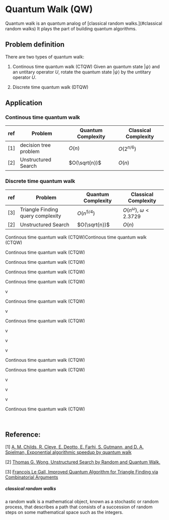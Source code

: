 # Quantum Walk (QW)

Quantum walk is an quantum analog of [classical random walks.](#classical random walks) It plays the part of building quantum algorithms.


## Problem definition

There are two types of quantum walk:
1. Continous time quantum walk (CTQW)
Given an quantum state $|\psi\rangle$ and an untitary operator $U$, rotate the quantum state $|\psi\rangle$ by the untitary operator $U$.



3. Discrete time quantum walk (DTQW)





## Application
### Continous time quantum walk

| ref | Problem   |  Quantum Complexity | Classical Complexity|
| --- | ---- |  ------ |------ |
| [1] | decision tree problem  |  $O(n)$ |$O(2^{n/6})$ |
| [2] |   Unstructured Search |  $O(\sqrt{n})$ |$O(n)$ |



### Discrete time quantum walk



| ref | Problem   |  Quantum Complexity |Classical Complexity|
| --- | ---- |  ------ |------ |
| [3] | Triangle Finding query complexity  |  $O(n^{5/4})$ |$O(n^\omega)$, $\omega<2.3729$|
| [2] | Unstructured Search |  $O(\sqrt{n})$ |$O(n)$ |

Continous time quantum walk (CTQW)Continous time quantum walk (CTQW)

Continous time quantum walk (CTQW)

Continous time quantum walk (CTQW)

Continous time quantum walk (CTQW)

Continous time quantum walk (CTQW)

v

Continous time quantum walk (CTQW)

v

Continous time quantum walk (CTQW)

v

v

v

Continous time quantum walk (CTQW)

Continous time quantum walk (CTQW)

v

v

v

Continous time quantum walk (CTQW)

​    

## Reference:
[1] [A. M. Childs, R. Cleve, E. Deotto, E. Farhi, S. Gutmann, and D. A. Spielman, Exponential algorithmic speedup by quantum walk](https://arxiv.org/abs/quant-ph/0209131)

[2] [Thomas G. Wong, Unstructured Search by Random and Quantum Walk.](https://arxiv.org/abs/2011.14533)

[3] [François Le Gall, Improved Quantum Algorithm for Triangle Finding via Combinatorial Arguments](https://arxiv.org/abs/1407.0085)



##### <a id="classical random walks" />classical random walks

a random walk is a mathematical object, known as a stochastic or random process, that describes a path that consists of a succession of random steps on some mathematical space such as the integers.
